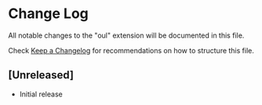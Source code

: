 # Change Log

All notable changes to the "oul" extension will be documented in this file.

Check [Keep a Changelog](http://keepachangelog.com/) for recommendations on how to structure this file.

## [Unreleased]

- Initial release